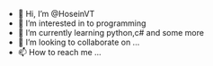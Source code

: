 - 👋 Hi, I’m @HoseinVT
- 👀 I’m interested in to programming 
- 🌱 I’m currently learning python,c# and some more
- 💞️ I’m looking to collaborate on ...
- 📫 How to reach me ...

<!---
HoseinVT/HoseinVT is a ✨ special ✨ repository because its `README.md` (this file) appears on your GitHub profile.
You can click the Preview link to take a look at your changes.
--->
